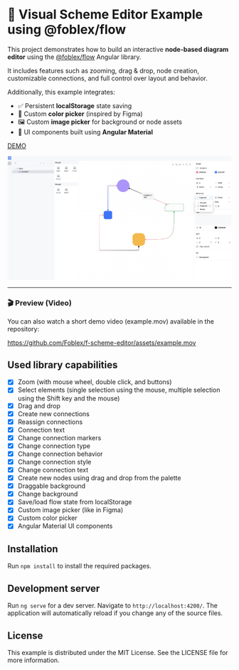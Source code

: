 # 🧩 Visual Scheme Editor Example using @foblex/flow

This project demonstrates how to build an interactive **node-based diagram editor** using the [@foblex/flow](https://github.com/Foblex/f-flow) Angular library.

It includes features such as zooming, drag & drop, node creation, customizable connections, and full control over layout and behavior.

Additionally, this example integrates:
- ✅ Persistent **localStorage** state saving
- 🎨 Custom **color picker** (inspired by Figma)
- 🖼️ Custom **image picker** for background or node assets
- 🧱 UI components built using **Angular Material**

[DEMO](https://foblex.github.io/f-scheme-editor)

<p align="center">
  <img src="example.png" width="600" alt="Foblex Flow Example Screenshot" />
</p>

<!-- Video available in the repository -->

---

### 🎬 Preview (Video)

You can also watch a short demo video (example.mov) available in the repository:

https://github.com/Foblex/f-scheme-editor/assets/example.mov

## Used library capabilities

- [x] Zoom (with mouse wheel, double click, and buttons)
- [x] Select elements (single selection using the mouse, multiple selection using the Shift key and the mouse)
- [x] Drag and drop
- [x] Create new connections
- [x] Reassign connections
- [x] Connection text
- [x] Change connection markers
- [x] Change connection type
- [x] Change connection behavior
- [x] Change connection style
- [x] Change connection text
- [x] Create new nodes using drag and drop from the palette
- [x] Draggable background
- [x] Change background
- [x] Save/load flow state from localStorage
- [x] Custom image picker (like in Figma)
- [x] Custom color picker
- [x] Angular Material UI components

## Installation

Run `npm install` to install the required packages.

## Development server

Run `ng serve` for a dev server. Navigate to `http://localhost:4200/`. The application will automatically reload if you change any of the source files.

## License

This example is distributed under the MIT License. See the LICENSE file for more information.
